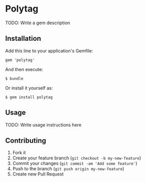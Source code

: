 # Polytag

TODO: Write a gem description

## Installation

Add this line to your application's Gemfile:

    gem 'polytag'

And then execute:

    $ bundle

Or install it yourself as:

    $ gem install polytag

## Usage

TODO: Write usage instructions here

## Contributing

1. Fork it
2. Create your feature branch (`git checkout -b my-new-feature`)
3. Commit your changes (`git commit -am 'Add some feature'`)
4. Push to the branch (`git push origin my-new-feature`)
5. Create new Pull Request
